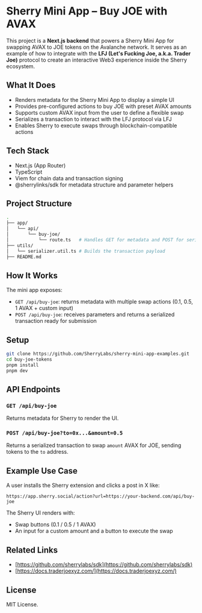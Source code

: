 # Sherry Mini App – Buy JOE with AVAX

This project is a **Next.js backend** that powers a Sherry Mini App for swapping AVAX to JOE tokens on the Avalanche network.
It serves as an example of how to integrate with the **LFJ (Let's Fucking Joe, a.k.a. Trader Joe)** protocol to create an interactive Web3 experience inside the Sherry ecosystem.

## What It Does

* Renders metadata for the Sherry Mini App to display a simple UI
* Provides pre-configured actions to buy JOE with preset AVAX amounts
* Supports custom AVAX input from the user to define a flexible swap
* Serializes a transaction to interact with the LFJ protocol via LFJ
* Enables Sherry to execute swaps through blockchain-compatible actions

## Tech Stack

* Next.js (App Router)
* TypeScript
* Viem for chain data and transaction signing
* @sherrylinks/sdk for metadata structure and parameter helpers

## Project Structure

```bash
.
├── app/
│   └── api/
│       └── buy-joe/
│           └── route.ts   # Handles GET for metadata and POST for serialized transactions
├── utils/
│   └── serializer.util.ts # Builds the transaction payload
├── README.md
```

## How It Works

The mini app exposes:

* `GET /api/buy-joe`: returns metadata with multiple swap actions (0.1, 0.5, 1 AVAX + custom input)
* `POST /api/buy-joe`: receives parameters and returns a serialized transaction ready for submission

## Setup

```bash
git clone https://github.com/SherryLabs/sherry-mini-app-examples.git
cd buy-joe-tokens
pnpm install
pnpm dev
```

## API Endpoints

### `GET /api/buy-joe`

Returns metadata for Sherry to render the UI.

### `POST /api/buy-joe?to=0x...&amount=0.5`

Returns a serialized transaction to swap `amount` AVAX for JOE, sending tokens to the `to` address.

## Example Use Case

A user installs the Sherry extension and clicks a post in X like:

```
https://app.sherry.social/action?url=https://your-backend.com/api/buy-joe
```

The Sherry UI renders with:

* Swap buttons (0.1 / 0.5 / 1 AVAX)
* An input for a custom amount and a button to execute the swap

## Related Links

* [https://github.com/sherrylabs/sdk](https://github.com/sherrylabs/sdk)
* [https://docs.traderjoexyz.com/](https://docs.traderjoexyz.com/)

## License

MIT License.

